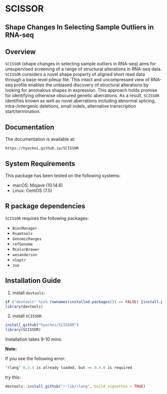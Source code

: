 
# SCISSOR

## Shape Changes In Selecting Sample Outliers in RNA-seq

## Overview

`SCISSOR` (shape changes in selecting sample outliers in RNA-seq) aims for unsupervised screening of a range of structural alterations in RNA-seq data. `SCISSOR` considers a novel shape property of aligned short read data through a base-level pileup file. This intact and uncompressed view of RNA-seq profile enables the unbiased discovery of structural alterations by looking for anomalous shapes in expression. This approach holds promise for identifying otherwise obscured genetic aberrations. As a result, `SCISSOR` identifies known as well as novel aberrations including abnormal splicing, intra-/intergenic deletions, small indels, alternative transcription start/termination. 

## Documentation

The documentation is available at:
```
https://hyochoi.github.io/SCISSOR
```

## System Requirements

This package has been tested on the following systems:

* macOS: Mojave (10.14.6)  
* Linux: CentOS (7.5)

## R package dependencies

`SCISSOR` requires the following packages:

* `BiocManager`
* `Rsamtools`   
* `GenomicRanges`  
* `refGenome`   
* `RColorBrewer`   
* `wesanderson`   
* `nloptr`  
* `zoo`


## Installation Guide

1. install `devtools`:

```r
if ("devtools" %in% rownames(installed.packages()) == FALSE) {install.packages("devtools")}
library(devtools)
```

2. install `SCISSOR`:

```r
install_github("hyochoi/SCISSOR")
library(SCISSOR)
```

Installation takes 9-10 mins. 

**Note:**  

If you see the following error: 
```r
‘rlang’ 0.3.4 is already loaded, but >= 0.4.0 is required
```
try this:
```r
devtools::install_github("r-lib/rlang", build_vignettes = TRUE)
```




